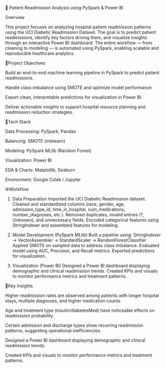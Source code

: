 🏥 Patient Readmission Analysis using PySpark & Power BI

Overview

This project focuses on analyzing hospital patient readmission patterns using the UCI Diabetic Readmission Dataset. 
The goal is to predict patient readmissions, identify key factors driving them, and visualize insights through an interactive Power BI dashboard. 
The entire workflow — from cleaning to modeling — is automated using PySpark, enabling scalable and reproducible healthcare analytics.

🚀Project Objectives

Build an end-to-end machine learning pipeline in PySpark to predict patient readmissions.

Handle class imbalance using SMOTE and optimize model performance

Export clean, interpretable predictions for visualization in Power BI.

Deliver actionable insights to support hospital resource planning and readmission reduction strategies.

🤖Tech Stack

Data Processing: PySpark, Pandas

Balancing: SMOTE (imblearn)

Modeling: PySpark MLlib (Random Forest)

Visualization: Power BI

EDA & Charts: Matplotlib, Seaborn

Environment: Google Colab / Jupyter

⚙️Workflow

1. Data Preparation
Imported the UCI Diabetic Readmission dataset.
Cleaned and standardized columns (race, gender, age, admission_type_id, time_in_hospital, num_medications, number_diagnoses, etc.).
Removed duplicates, invalid entries (?, Unknown), and unnecessary fields.
Encoded categorical features using StringIndexer and assembled features for modeling.

2. Model Development (PySpark MLlib)
Built a pipeline using:
StringIndexer → VectorAssembler → StandardScaler → RandomForestClassifier
Applied SMOTE on sampled data to address class imbalance.
Evaluated model using AUC, Precision, and Recall metrics.
Exported predictions for visualization.

3. Visualization (Power BI)
Designed a Power BI dashboard displaying demographic and clinical readmission trends.
Created KPIs and visuals to monitor performance metrics and treatment patterns.

🎯Key Insights

Higher readmission rates are observed among patients with longer hospital stays, multiple diagnoses, and higher medication counts.

Age and treatment type (insulin/diabetesMed) have noticeable effects on readmission probability.

Certain admission and discharge types show recurring readmission patterns, suggesting operational inefficiencies.






Designed a Power BI dashboard displaying demographic and clinical readmission trends.

Created KPIs and visuals to monitor performance metrics and treatment patterns.
